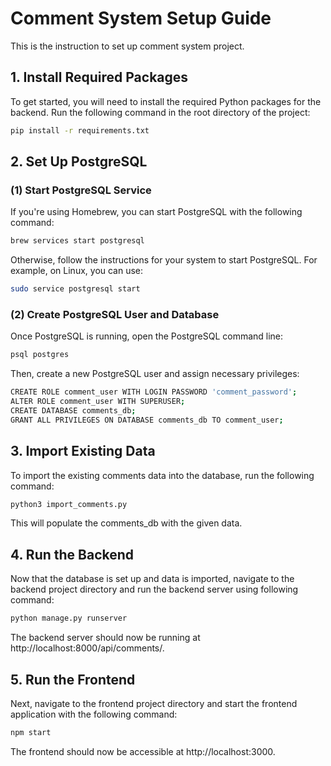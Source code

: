 # Comment System Setup Guide

This is the instruction to set up comment system project.

## 1. Install Required Packages
To get started, you will need to install the required Python packages for the backend. Run the following command in the root directory of the project:

```bash
pip install -r requirements.txt
```

## 2. Set Up PostgreSQL
### (1) Start PostgreSQL Service

If you're using Homebrew, you can start PostgreSQL with the following command:

```bash
brew services start postgresql
```

Otherwise, follow the instructions for your system to start PostgreSQL. For example, on Linux, you can use:

```bash
sudo service postgresql start
```

### (2) Create PostgreSQL User and Database

Once PostgreSQL is running, open the PostgreSQL command line:

```bash
psql postgres
```

Then, create a new PostgreSQL user and assign necessary privileges:

```bash
CREATE ROLE comment_user WITH LOGIN PASSWORD 'comment_password';
ALTER ROLE comment_user WITH SUPERUSER;
CREATE DATABASE comments_db;
GRANT ALL PRIVILEGES ON DATABASE comments_db TO comment_user;
```

## 3. Import Existing Data
To import the existing comments data into the database, run the following command:

```bash
python3 import_comments.py
```

This will populate the comments_db with the given data.

## 4. Run the Backend
Now that the database is set up and data is imported, navigate to the backend project directory and run the backend server using following command:

```bash
python manage.py runserver
```

The backend server should now be running at http://localhost:8000/api/comments/.

## 5. Run the Frontend
Next, navigate to the frontend project directory and start the frontend application with the following command:

```bash
npm start
```

The frontend should now be accessible at http://localhost:3000.










